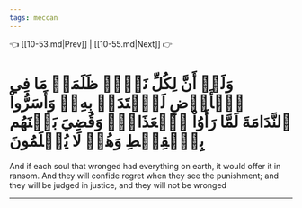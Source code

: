 ```yaml
---
tags: meccan
---
```


👈 [[10-53.md|Prev]] | [[10-55.md|Next]] 👉

# وَلَوۡ أَنَّ لِكُلِّ نَفۡسٖ ظَلَمَتۡ مَا فِي ٱلۡأَرۡضِ لَٱفۡتَدَتۡ بِهِۦۗ وَأَسَرُّواْ ٱلنَّدَامَةَ لَمَّا رَأَوُاْ ٱلۡعَذَابَۖ وَقُضِيَ بَيۡنَهُم بِٱلۡقِسۡطِ وَهُمۡ لَا يُظۡلَمُونَ

And if each soul that wronged had everything on earth, it would offer it in ransom. And they will confide regret when they see the punishment; and they will be judged in justice, and they will not be wronged

---


